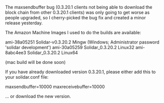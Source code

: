 The maxsendbuffer bug (0.3.20.1 clients not being able to download the block chain from other 0.3.20.1 clients) was only going to get
worse as people upgraded, so I cherry-picked the bug fix and created a minor release yesterday.

The Amazon Machine Images I used to do the builds are available:

  ami-38a05251   Solidar-v0.3.20.2 Mingw    (Windows; Administrator password 'solidar development')
  ami-30a05259   Solidar_0.3.20.2 Linux32
  ami-8abc4ee3   Solidar_0.3.20.2 Linux64

(mac build will be done soon)

If you have already downloaded version 0.3.20.1, please either add this to your solidar.conf file:

  maxsendbuffer=10000
  maxreceivebuffer=10000

... or download the new version.
